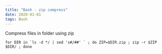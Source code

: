 ```yaml
---
title: "Bash - zip compress"
date: 2020-01-01
tags: Bash
---
```


Compress files in folder using zip

```
for DIR in `ls -d */ | sed 's#/##' ` ; do ZIP=$DIR.zip ; zip -r $ZIP $DIR/ ; done
```
